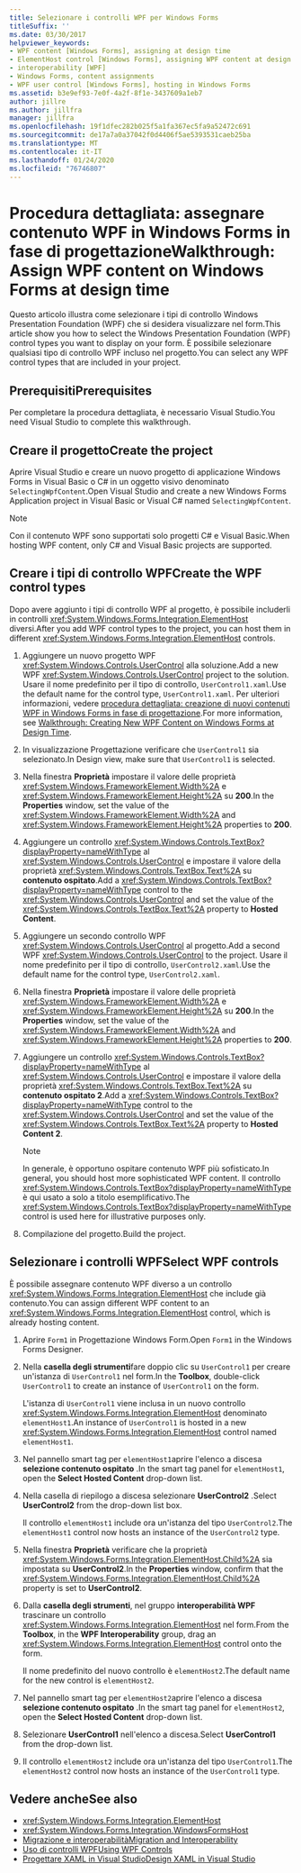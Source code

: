 ```yaml
---
title: Selezionare i controlli WPF per Windows Forms
titleSuffix: ''
ms.date: 03/30/2017
helpviewer_keywords:
- WPF content [Windows Forms], assigning at design time
- ElementHost control [Windows Forms], assigning WPF content at design time
- interoperability [WPF]
- Windows Forms, content assignments
- WPF user control [Windows Forms], hosting in Windows Forms
ms.assetid: b3e9ef93-7e0f-4a2f-8f1e-3437609a1eb7
author: jillre
ms.author: jillfra
manager: jillfra
ms.openlocfilehash: 19f1dfec282b025f5a1fa367ec5fa9a52472c691
ms.sourcegitcommit: de17a7a0a37042f0d4406f5ae5393531caeb25ba
ms.translationtype: MT
ms.contentlocale: it-IT
ms.lasthandoff: 01/24/2020
ms.locfileid: "76746807"
---
```

# <a name="walkthrough-assign-wpf-content-on-windows-forms-at-design-time"></a><span data-ttu-id="7606a-102">Procedura dettagliata: assegnare contenuto WPF in Windows Forms in fase di progettazione</span><span class="sxs-lookup"><span data-stu-id="7606a-102">Walkthrough: Assign WPF content on Windows Forms at design time</span></span>

<span data-ttu-id="7606a-103">Questo articolo illustra come selezionare i tipi di controllo Windows Presentation Foundation (WPF) che si desidera visualizzare nel form.</span><span class="sxs-lookup"><span data-stu-id="7606a-103">This article show you how to select the Windows Presentation Foundation (WPF) control types you want to display on your form.</span></span> <span data-ttu-id="7606a-104">È possibile selezionare qualsiasi tipo di controllo WPF incluso nel progetto.</span><span class="sxs-lookup"><span data-stu-id="7606a-104">You can select any WPF control types that are included in your project.</span></span>

## <a name="prerequisites"></a><span data-ttu-id="7606a-105">Prerequisiti</span><span class="sxs-lookup"><span data-stu-id="7606a-105">Prerequisites</span></span>

<span data-ttu-id="7606a-106">Per completare la procedura dettagliata, è necessario Visual Studio.</span><span class="sxs-lookup"><span data-stu-id="7606a-106">You need Visual Studio to complete this walkthrough.</span></span>

## <a name="create-the-project"></a><span data-ttu-id="7606a-107">Creare il progetto</span><span class="sxs-lookup"><span data-stu-id="7606a-107">Create the project</span></span>

<span data-ttu-id="7606a-108">Aprire Visual Studio e creare un nuovo progetto di applicazione Windows Forms in Visual Basic o C# in un oggetto visivo denominato `SelectingWpfContent`.</span><span class="sxs-lookup"><span data-stu-id="7606a-108">Open Visual Studio and create a new Windows Forms Application project in Visual Basic or Visual C# named `SelectingWpfContent`.</span></span>

> [!NOTE]
> <span data-ttu-id="7606a-109">Con il contenuto WPF sono supportati solo progetti C# e Visual Basic.</span><span class="sxs-lookup"><span data-stu-id="7606a-109">When hosting WPF content, only C# and Visual Basic projects are supported.</span></span>

## <a name="create-the-wpf-control-types"></a><span data-ttu-id="7606a-110">Creare i tipi di controllo WPF</span><span class="sxs-lookup"><span data-stu-id="7606a-110">Create the WPF control types</span></span>

<span data-ttu-id="7606a-111">Dopo avere aggiunto i tipi di controllo WPF al progetto, è possibile includerli in controlli <xref:System.Windows.Forms.Integration.ElementHost> diversi.</span><span class="sxs-lookup"><span data-stu-id="7606a-111">After you add WPF control types to the project, you can host them in different <xref:System.Windows.Forms.Integration.ElementHost> controls.</span></span>

1. <span data-ttu-id="7606a-112">Aggiungere un nuovo progetto WPF <xref:System.Windows.Controls.UserControl> alla soluzione.</span><span class="sxs-lookup"><span data-stu-id="7606a-112">Add a new WPF <xref:System.Windows.Controls.UserControl> project to the solution.</span></span> <span data-ttu-id="7606a-113">Usare il nome predefinito per il tipo di controllo, `UserControl1.xaml`.</span><span class="sxs-lookup"><span data-stu-id="7606a-113">Use the default name for the control type, `UserControl1.xaml`.</span></span> <span data-ttu-id="7606a-114">Per ulteriori informazioni, vedere [procedura dettagliata: creazione di nuovi contenuti WPF in Windows Forms in fase di progettazione](walkthrough-creating-new-wpf-content-on-windows-forms-at-design-time.md).</span><span class="sxs-lookup"><span data-stu-id="7606a-114">For more information, see [Walkthrough: Creating New WPF Content on Windows Forms at Design Time](walkthrough-creating-new-wpf-content-on-windows-forms-at-design-time.md).</span></span>

2. <span data-ttu-id="7606a-115">In visualizzazione Progettazione verificare che `UserControl1` sia selezionato.</span><span class="sxs-lookup"><span data-stu-id="7606a-115">In Design view, make sure that `UserControl1` is selected.</span></span>

3. <span data-ttu-id="7606a-116">Nella finestra **Proprietà** impostare il valore delle proprietà <xref:System.Windows.FrameworkElement.Width%2A> e <xref:System.Windows.FrameworkElement.Height%2A> su **200**.</span><span class="sxs-lookup"><span data-stu-id="7606a-116">In the **Properties** window, set the value of the <xref:System.Windows.FrameworkElement.Width%2A> and <xref:System.Windows.FrameworkElement.Height%2A> properties to **200**.</span></span>

4. <span data-ttu-id="7606a-117">Aggiungere un controllo <xref:System.Windows.Controls.TextBox?displayProperty=nameWithType> al <xref:System.Windows.Controls.UserControl> e impostare il valore della proprietà <xref:System.Windows.Controls.TextBox.Text%2A> su **contenuto ospitato**.</span><span class="sxs-lookup"><span data-stu-id="7606a-117">Add a <xref:System.Windows.Controls.TextBox?displayProperty=nameWithType> control to the <xref:System.Windows.Controls.UserControl> and set the value of the <xref:System.Windows.Controls.TextBox.Text%2A> property to **Hosted Content**.</span></span>

5. <span data-ttu-id="7606a-118">Aggiungere un secondo controllo WPF <xref:System.Windows.Controls.UserControl> al progetto.</span><span class="sxs-lookup"><span data-stu-id="7606a-118">Add a second WPF <xref:System.Windows.Controls.UserControl> to the project.</span></span> <span data-ttu-id="7606a-119">Usare il nome predefinito per il tipo di controllo, `UserControl2.xaml`.</span><span class="sxs-lookup"><span data-stu-id="7606a-119">Use the default name for the control type, `UserControl2.xaml`.</span></span>

6. <span data-ttu-id="7606a-120">Nella finestra **Proprietà** impostare il valore delle proprietà <xref:System.Windows.FrameworkElement.Width%2A> e <xref:System.Windows.FrameworkElement.Height%2A> su **200**.</span><span class="sxs-lookup"><span data-stu-id="7606a-120">In the **Properties** window, set the value of the <xref:System.Windows.FrameworkElement.Width%2A> and <xref:System.Windows.FrameworkElement.Height%2A> properties to **200**.</span></span>

7. <span data-ttu-id="7606a-121">Aggiungere un controllo <xref:System.Windows.Controls.TextBox?displayProperty=nameWithType> al <xref:System.Windows.Controls.UserControl> e impostare il valore della proprietà <xref:System.Windows.Controls.TextBox.Text%2A> su **contenuto ospitato 2**.</span><span class="sxs-lookup"><span data-stu-id="7606a-121">Add a <xref:System.Windows.Controls.TextBox?displayProperty=nameWithType> control to the <xref:System.Windows.Controls.UserControl> and set the value of the <xref:System.Windows.Controls.TextBox.Text%2A> property to **Hosted Content 2**.</span></span>

   > [!NOTE]
   > <span data-ttu-id="7606a-122">In generale, è opportuno ospitare contenuto WPF più sofisticato.</span><span class="sxs-lookup"><span data-stu-id="7606a-122">In general, you should host more sophisticated WPF content.</span></span> <span data-ttu-id="7606a-123">Il controllo <xref:System.Windows.Controls.TextBox?displayProperty=nameWithType> è qui usato a solo a titolo esemplificativo.</span><span class="sxs-lookup"><span data-stu-id="7606a-123">The <xref:System.Windows.Controls.TextBox?displayProperty=nameWithType> control is used here for illustrative purposes only.</span></span>

8. <span data-ttu-id="7606a-124">Compilazione del progetto.</span><span class="sxs-lookup"><span data-stu-id="7606a-124">Build the project.</span></span>

## <a name="select-wpf-controls"></a><span data-ttu-id="7606a-125">Selezionare i controlli WPF</span><span class="sxs-lookup"><span data-stu-id="7606a-125">Select WPF controls</span></span>

<span data-ttu-id="7606a-126">È possibile assegnare contenuto WPF diverso a un controllo <xref:System.Windows.Forms.Integration.ElementHost> che include già contenuto.</span><span class="sxs-lookup"><span data-stu-id="7606a-126">You can assign different WPF content to an <xref:System.Windows.Forms.Integration.ElementHost> control, which is already hosting content.</span></span>

1. <span data-ttu-id="7606a-127">Aprire `Form1` in Progettazione Windows Form.</span><span class="sxs-lookup"><span data-stu-id="7606a-127">Open `Form1` in the Windows Forms Designer.</span></span>

2. <span data-ttu-id="7606a-128">Nella **casella degli strumenti**fare doppio clic su `UserControl1` per creare un'istanza di `UserControl1` nel form.</span><span class="sxs-lookup"><span data-stu-id="7606a-128">In the **Toolbox**, double-click `UserControl1` to create an instance of `UserControl1` on the form.</span></span>

   <span data-ttu-id="7606a-129">L'istanza di `UserControl1` viene inclusa in un nuovo controllo <xref:System.Windows.Forms.Integration.ElementHost> denominato `elementHost1`.</span><span class="sxs-lookup"><span data-stu-id="7606a-129">An instance of `UserControl1` is hosted in a new <xref:System.Windows.Forms.Integration.ElementHost> control named `elementHost1`.</span></span>

3. <span data-ttu-id="7606a-130">Nel pannello smart tag per `elementHost1`aprire l'elenco a discesa **selezione contenuto ospitato** .</span><span class="sxs-lookup"><span data-stu-id="7606a-130">In the smart tag panel for `elementHost1`, open the **Select Hosted Content** drop-down list.</span></span>

4. <span data-ttu-id="7606a-131">Nella casella di riepilogo a discesa selezionare **UserControl2** .</span><span class="sxs-lookup"><span data-stu-id="7606a-131">Select **UserControl2** from the drop-down list box.</span></span>

   <span data-ttu-id="7606a-132">Il controllo `elementHost1` include ora un'istanza del tipo `UserControl2`.</span><span class="sxs-lookup"><span data-stu-id="7606a-132">The `elementHost1` control now hosts an instance of the `UserControl2` type.</span></span>

5. <span data-ttu-id="7606a-133">Nella finestra **Proprietà** verificare che la proprietà <xref:System.Windows.Forms.Integration.ElementHost.Child%2A> sia impostata su **UserControl2**.</span><span class="sxs-lookup"><span data-stu-id="7606a-133">In the **Properties** window, confirm that the <xref:System.Windows.Forms.Integration.ElementHost.Child%2A> property is set to **UserControl2**.</span></span>

6. <span data-ttu-id="7606a-134">Dalla **casella degli strumenti**, nel gruppo **interoperabilità WPF** trascinare un controllo <xref:System.Windows.Forms.Integration.ElementHost> nel form.</span><span class="sxs-lookup"><span data-stu-id="7606a-134">From the **Toolbox**, in the **WPF Interoperability** group, drag an <xref:System.Windows.Forms.Integration.ElementHost> control onto the form.</span></span>

   <span data-ttu-id="7606a-135">Il nome predefinito del nuovo controllo è `elementHost2`.</span><span class="sxs-lookup"><span data-stu-id="7606a-135">The default name for the new control is `elementHost2`.</span></span>

7. <span data-ttu-id="7606a-136">Nel pannello smart tag per `elementHost2`aprire l'elenco a discesa **selezione contenuto ospitato** .</span><span class="sxs-lookup"><span data-stu-id="7606a-136">In the smart tag panel for `elementHost2`, open the **Select Hosted Content** drop-down list.</span></span>

8. <span data-ttu-id="7606a-137">Selezionare **UserControl1** nell'elenco a discesa.</span><span class="sxs-lookup"><span data-stu-id="7606a-137">Select **UserControl1** from the drop-down list.</span></span>

9. <span data-ttu-id="7606a-138">Il controllo `elementHost2` include ora un'istanza del tipo `UserControl1`.</span><span class="sxs-lookup"><span data-stu-id="7606a-138">The `elementHost2` control now hosts an instance of the `UserControl1` type.</span></span>

## <a name="see-also"></a><span data-ttu-id="7606a-139">Vedere anche</span><span class="sxs-lookup"><span data-stu-id="7606a-139">See also</span></span>

- <xref:System.Windows.Forms.Integration.ElementHost>
- <xref:System.Windows.Forms.Integration.WindowsFormsHost>
- [<span data-ttu-id="7606a-140">Migrazione e interoperabilità</span><span class="sxs-lookup"><span data-stu-id="7606a-140">Migration and Interoperability</span></span>](../../wpf/advanced/migration-and-interoperability.md)
- [<span data-ttu-id="7606a-141">Uso di controlli WPF</span><span class="sxs-lookup"><span data-stu-id="7606a-141">Using WPF Controls</span></span>](using-wpf-controls.md)
- [<span data-ttu-id="7606a-142">Progettare XAML in Visual Studio</span><span class="sxs-lookup"><span data-stu-id="7606a-142">Design XAML in Visual Studio</span></span>](/visualstudio/xaml-tools/designing-xaml-in-visual-studio)
